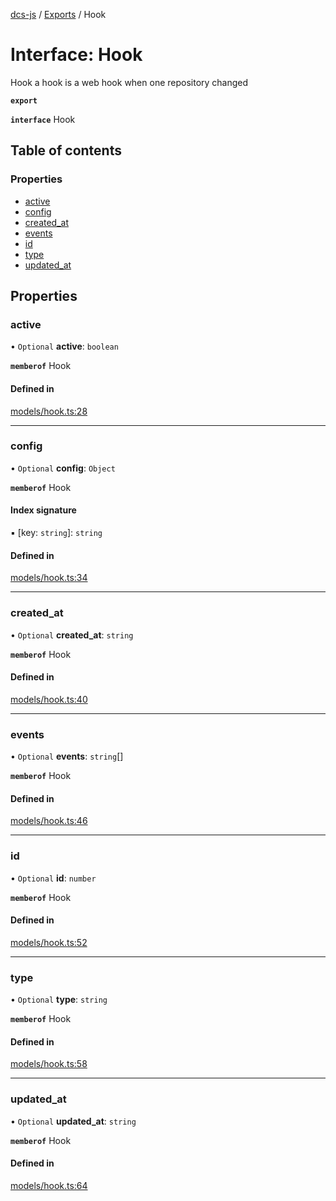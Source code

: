 [dcs-js](../README.md) / [Exports](../modules.md) / Hook

# Interface: Hook

Hook a hook is a web hook when one repository changed

**`export`**

**`interface`** Hook

## Table of contents

### Properties

- [active](Hook.md#active)
- [config](Hook.md#config)
- [created\_at](Hook.md#created_at)
- [events](Hook.md#events)
- [id](Hook.md#id)
- [type](Hook.md#type)
- [updated\_at](Hook.md#updated_at)

## Properties

### <a id="active" name="active"></a> active

• `Optional` **active**: `boolean`

**`memberof`** Hook

#### Defined in

[models/hook.ts:28](https://github.com/unfoldingWord/dcs-js/blob/42a7ab5/models/hook.ts#L28)

___

### <a id="config" name="config"></a> config

• `Optional` **config**: `Object`

**`memberof`** Hook

#### Index signature

▪ [key: `string`]: `string`

#### Defined in

[models/hook.ts:34](https://github.com/unfoldingWord/dcs-js/blob/42a7ab5/models/hook.ts#L34)

___

### <a id="created_at" name="created_at"></a> created\_at

• `Optional` **created\_at**: `string`

**`memberof`** Hook

#### Defined in

[models/hook.ts:40](https://github.com/unfoldingWord/dcs-js/blob/42a7ab5/models/hook.ts#L40)

___

### <a id="events" name="events"></a> events

• `Optional` **events**: `string`[]

**`memberof`** Hook

#### Defined in

[models/hook.ts:46](https://github.com/unfoldingWord/dcs-js/blob/42a7ab5/models/hook.ts#L46)

___

### <a id="id" name="id"></a> id

• `Optional` **id**: `number`

**`memberof`** Hook

#### Defined in

[models/hook.ts:52](https://github.com/unfoldingWord/dcs-js/blob/42a7ab5/models/hook.ts#L52)

___

### <a id="type" name="type"></a> type

• `Optional` **type**: `string`

**`memberof`** Hook

#### Defined in

[models/hook.ts:58](https://github.com/unfoldingWord/dcs-js/blob/42a7ab5/models/hook.ts#L58)

___

### <a id="updated_at" name="updated_at"></a> updated\_at

• `Optional` **updated\_at**: `string`

**`memberof`** Hook

#### Defined in

[models/hook.ts:64](https://github.com/unfoldingWord/dcs-js/blob/42a7ab5/models/hook.ts#L64)
